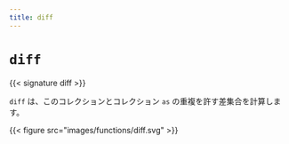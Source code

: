 ```yaml
---
title: diff
---
```


# `diff`

{{< signature diff >}}

`diff` は、このコレクションとコレクション `as` の重複を許す差集合を計算します。

{{< figure src="images/functions/diff.svg" >}}

